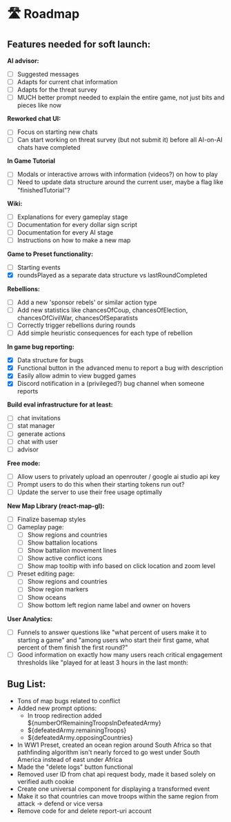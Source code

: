 # 🛣️ Roadmap

## Features needed for soft launch:

**AI advisor:**

* [ ] Suggested messages
* [ ] Adapts for current chat information
* [ ] Adapts for the threat survey
* [ ] MUCH better prompt needed to explain the entire game, not just bits and pieces like now

**Reworked chat UI:**

* [ ] Focus on starting new chats
* [ ] Can start working on threat survey (but not submit it) before all AI-on-AI chats have completed

**In Game Tutorial**

* [ ] Modals or interactive arrows with information (videos?) on how to play
* [ ] Need to update data structure around the current user, maybe a flag like "finishedTutorial"?

**Wiki:**

* [ ] Explanations for every gameplay stage
* [ ] Documentation for every dollar sign script
* [ ] Documentation for every AI stage
* [ ] Instructions on how to make a new map

**Game to Preset functionality:**

* [ ] Starting events
* [x] roundsPlayed as a separate data structure vs lastRoundCompleted&#x20;

**Rebellions:**

* [ ] Add a new 'sponsor rebels' or similar action type
* [ ] Add new statistics like chancesOfCoup, chancesOfElection, chancesOfCivilWar, chancesOfSeparatists
* [ ] Correctly trigger rebellions during rounds
* [ ] Add simple heuristic consequences for each type of rebellion

**In game bug reporting:**

* [x] Data structure for bugs
* [x] Functional button in the advanced menu to report a bug with description
* [x] Easily allow admin to view bugged games
* [x] Discord notification in a (privileged?) bug channel when someone reports

**Build eval infrastructure for at least:**

* [ ] chat invitations
* [ ] stat manager
* [ ] generate actions
* [ ] chat with user
* [ ] advisor

**Free mode:**

* [ ] Allow users to privately upload an openrouter / google ai studio api key
* [ ] Prompt users to do this when their starting tokens run out?
* [ ] Update the server to use their free usage optimally

**New Map Library (react-map-gl):**

* [ ] Finalize basemap styles
* [ ] Gameplay page:
  * [ ] Show regions and countries&#x20;
  * [ ] Show battalion locations
  * [ ] Show battalion movement lines
  * [ ] Show active conflict icons
  * [ ] Show map tooltip with info based on click location and zoom level
* [ ] Preset editing page:
  * [ ] Show regions and countries
  * [ ] Show region markers
  * [ ] Show oceans
  * [ ] Show bottom left region name label and owner on hovers

**User Analytics:**

* [ ] Funnels to answer questions like "what percent of users make it to starting a game" and "among users who start their first game, what percent of them finish the first round?"
* [ ] Good information on exactly how many users reach critical engagement thresholds like "played for at least 3 hours in the last month:

## Bug List:

* Tons of map bugs related to conflict&#x20;
* Added new prompt options:
  * In troop redirection added ${numberOfRemainingTroopsInDefeatedArmy}
  * ${defeatedArmy.remainingTroops}
  * ${defeatedArmy.opposingCountries}
* In WW1 Preset, created an ocean region around South Africa so that pathfinding algorithm isn't nearly forced to go west under South America instead of east under Africa
* Made the "delete logs" button functional
* Removed user ID from chat api request body, made it based solely on verified auth cookie
* Create one universal component for displaying a transformed event&#x20;
* Make it so that countries can move troops within the same region from attack -> defend or vice versa
* Remove code for and delete report-uri account

